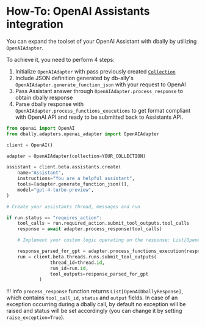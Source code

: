 # How-To: OpenAI Assistants integration

You can expand the toolset of your OpenAI Assistant with dbally by utilizing `OpenAIAdapter`.

To achieve it, you need to perform 4 steps:

1. Initialize `OpenAIAdapter` with pass previously created [`Collection`](../concepts/collections.md)
2. Include JSON definition generated by db-ally's `OpenAIAdapter.generate_function_json` with your request to OpenAI
3. Pass Assistant answer through `OpenAIAdapter.process_response` to obtain dbally response
4. Parse dbally response with `OpenAIAdapter.process_functions_executions` to get format compliant with OpenAI API and ready to be submitted back to Assistants API.

```py hl_lines="6 11 19 23"
from openai import OpenAI
from dbally.adapters.openai_adapter import OpenAIAdapter

client = OpenAI()

adapter = OpenAIAdapter(collection=YOUR_COLLECTION)

assistant = client.beta.assistants.create(
    name="Assistant",
    instructions="You are a helpful assistant",
    tools=[adapter.generate_function_json()],
    model="gpt-4-turbo-preview",
)

# Create your assistants thread, messages and run

if run.status == "requires_action":
    tool_calls = run.required_action.submit_tool_outputs.tool_calls
    response = await adapter.process_response(tool_calls)

    # Implement your custom logic operating on the response: List[OpenAIDballyResponse]

    response_parsed_for_gpt = adapter.process_functions_execution(response)
    run = client.beta.threads.runs.submit_tool_outputs(
                thread_id=thread.id,
                run_id=run.id,
                tool_outputs=response_parsed_for_gpt
            )
```

!!! info
    `process_response` function returns `List[OpenAIDballyResponse]`, which contains `tool_call_id`, `status` and `output` fields. In case of an exception occurring during a dbally call, by default no exception will be raised and status will be set accordingly (you can change it by setting `raise_exception=True`).